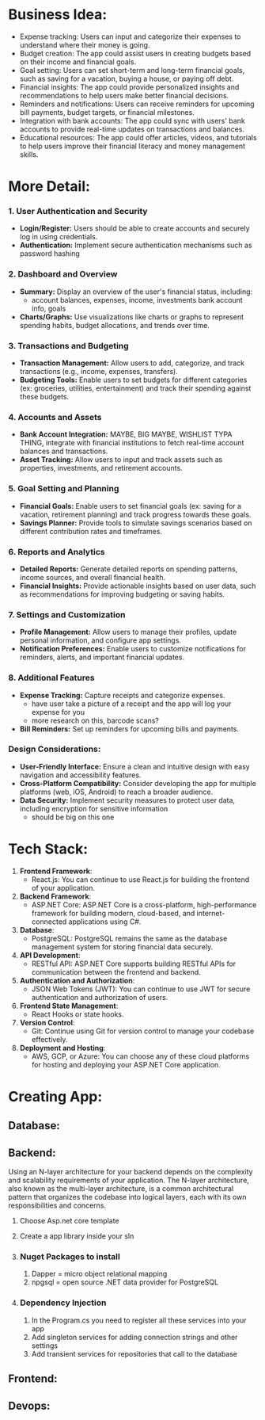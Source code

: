 

# Business Idea:

- Expense tracking: Users can input and categorize their expenses to understand where their money is going.
- Budget creation: The app could assist users in creating budgets based on their income and financial goals.
- Goal setting: Users can set short-term and long-term financial goals, such as saving for a vacation, buying a house, or paying off debt.
- Financial insights: The app could provide personalized insights and recommendations to help users make better financial decisions.
- Reminders and notifications: Users can receive reminders for upcoming bill payments, budget targets, or financial milestones.
- Integration with bank accounts: The app could sync with users' bank accounts to provide real-time updates on transactions and balances.
- Educational resources: The app could offer articles, videos, and tutorials to help users improve their financial literacy and money management skills.

# More Detail:

### 1. **User Authentication and Security**

- **Login/Register:** Users should be able to create accounts and securely log in using credentials.
- **Authentication:** Implement secure authentication mechanisms such as password hashing

### 2. **Dashboard and Overview**

- **Summary:** Display an overview of the user's financial status, including:
  - account balances, expenses, income, investments bank account info, goals
- **Charts/Graphs:** Use visualizations like charts or graphs to represent spending habits, budget allocations, and trends over time.

### 3. **Transactions and Budgeting**

- **Transaction Management:** Allow users to add, categorize, and track transactions (e.g., income, expenses, transfers).
- **Budgeting Tools:** Enable users to set budgets for different categories (ex: groceries, utilities, entertainment) and track their spending against these budgets.

### 4. **Accounts and Assets**

- **Bank Account Integration:** MAYBE, BIG MAYBE, WISHLIST TYPA THING, integrate with financial institutions to fetch real-time account balances and transactions.
- **Asset Tracking:** Allow users to input and track assets such as properties, investments, and retirement accounts.

### 5. **Goal Setting and Planning**

- **Financial Goals:** Enable users to set financial goals (ex: saving for a vacation, retirement planning) and track progress towards these goals.
- **Savings Planner:** Provide tools to simulate savings scenarios based on different contribution rates and timeframes.

### 6. **Reports and Analytics**

- **Detailed Reports:** Generate detailed reports on spending patterns, income sources, and overall financial health.
- **Financial Insights:** Provide actionable insights based on user data, such as recommendations for improving budgeting or saving habits.

### 7. **Settings and Customization**

- **Profile Management:** Allow users to manage their profiles, update personal information, and configure app settings.
- **Notification Preferences:** Enable users to customize notifications for reminders, alerts, and important financial updates.

### 8. **Additional Features**

- **Expense Tracking:** Capture receipts and categorize expenses.
  - have user take a picture of a receipt and the app will log your expense for you
  - more research on this, barcode scans?
- **Bill Reminders:** Set up reminders for upcoming bills and payments.

### Design Considerations:

- **User-Friendly Interface:** Ensure a clean and intuitive design with easy navigation and accessibility features.
- **Cross-Platform Compatibility:** Consider developing the app for multiple platforms (web, iOS, Android) to reach a broader audience.
- **Data Security:** Implement security measures to protect user data, including encryption for sensitive information
  - should be big on this one

# Tech Stack:

1. **Frontend Framework**:
   - React.js: You can continue to use React.js for building the frontend of your application.
2. **Backend Framework**:
   - ASP.NET Core: ASP.NET Core is a cross-platform, high-performance framework for building modern, cloud-based, and internet-connected applications using C#.
3. **Database**:
   - PostgreSQL: PostgreSQL remains the same as the database management system for storing financial data securely.
4. **API Development**:
   - RESTful API: ASP.NET Core supports building RESTful APIs for communication between the frontend and backend.
5. **Authentication and Authorization**:
   - JSON Web Tokens (JWT): You can continue to use JWT for secure authentication and authorization of users.
7. **Frontend State Management**:
   - React Hooks or state hooks.
8. **Version Control**:
   - Git: Continue using Git for version control to manage your codebase effectively.
9. **Deployment and Hosting**:
   - AWS, GCP, or Azure: You can choose any of these cloud platforms for hosting and deploying your ASP.NET Core application.

# Creating App:

## Database:



## Backend:

Using an N-layer architecture for your backend depends on the complexity and scalability requirements of your application. The N-layer architecture, also known as the multi-layer architecture, is a common architectural pattern that organizes the codebase into logical layers, each with its own responsibilities and concerns. 

1. Choose Asp.net core template

2. Create a app library inside your sln

3. ### Nuget Packages to install

   1. Dapper = micro object relational mapping
   2. npgsql = open source .NET data provider for PostgreSQL

4. ### Dependency Injection

   1. In the Program.cs you need to register all these services into your app
   2. Add singleton services for adding connection strings and other settings
   3. Add transient services for repositories that call to the database

## Frontend:



## Devops: